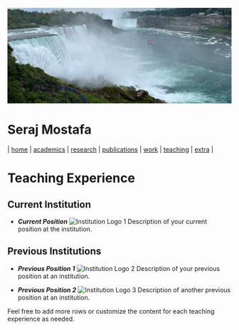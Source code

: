 ![Wallpaper](../images/wall.jpg)

# Seraj Mostafa

| [home](README.md) | [academics](./markdowns/academics.md) | [research](./markdowns/projects.md) | [publications](./markdowns/publications.md) | [work](./markdowns/works.md) | [teaching](./markdowns/teaching.md) | [extra](./markdowns/extra.md) |

# Teaching Experience

## Current Institution

- **_Current Position_**
  ![Institution Logo 1](path/to/institution_logo1.jpg)
  Description of your current position at the institution.

## Previous Institutions

- **_Previous Position 1_**
  ![Institution Logo 2](path/to/institution_logo2.jpg)
  Description of your previous position at an institution.

- **_Previous Position 2_**
  ![Institution Logo 3](path/to/institution_logo3.jpg)
  Description of another previous position at an institution.

Feel free to add more rows or customize the content for each teaching experience as needed.
